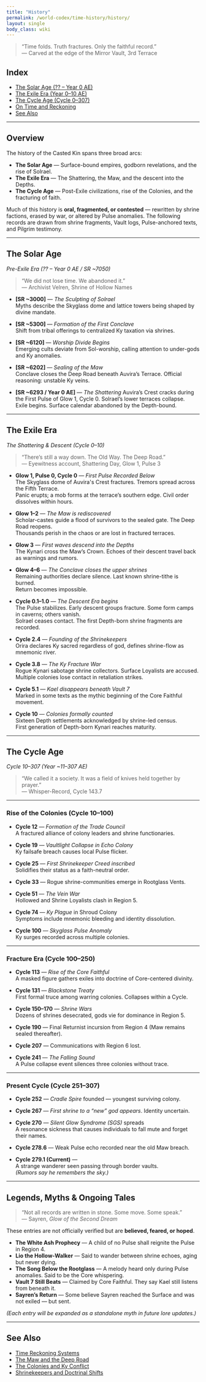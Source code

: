 ```yaml
---
title: "History"
permalink: /world-codex/time-history/history/
layout: single
body_class: wiki
---
```


> “Time folds. Truth fractures. Only the faithful record.”  
> — Carved at the edge of the Mirror Vault, 3rd Terrace

## Index

- [The Solar Age (?? – Year 0 AE)](#the-solar-age)
- [The Exile Era (Year 0–10 AE)](#the-exile-era)
- [The Cycle Age (Cycle 0–307)](#the-cycle-age)
- [On Time and Reckoning](/world-codex/timeline-and-history/time-reckoning/)
- [See Also](#see-also)

---

## Overview

The history of the Casted Kin spans three broad arcs:

- **The Solar Age** — Surface-bound empires, godborn revelations, and the rise of Solrael.  
- **The Exile Era** — The Shattering, the Maw, and the descent into the Depths.  
- **The Cycle Age** — Post-Exile civilizations, rise of the Colonies, and the fracturing of faith.

Much of this history is **oral, fragmented, or contested** — rewritten by shrine factions, erased by war, or altered by Pulse anomalies. The following records are drawn from shrine fragments, Vault logs, Pulse-anchored texts, and Pilgrim testimony.

---

## The Solar Age  
_Pre-Exile Era (?? – Year 0 AE / SR ~7050)_

> “We did not lose time. We abandoned it.”  
> — Archivist Velren, Shrine of Hollow Names

- **[SR ~3000]** — *The Sculpting of Solrael*  
  Myths describe the Skyglass dome and lattice towers being shaped by divine mandate.

- **[SR ~5300]** — *Formation of the First Conclave*  
  Shift from tribal offerings to centralized Ky taxation via shrines.

- **[SR ~6120]** — *Worship Divide Begins*  
  Emerging cults deviate from Sol-worship, calling attention to under-gods and Ky anomalies.

- **[SR ~6202]** — *Sealing of the Maw*  
  Conclave closes the Deep Road beneath Auvira’s Terrace. Official reasoning: unstable Ky veins.

- **[SR ~6293 / Year 0 AE]** — *The Shattering*
  Auvira’s Crest cracks during the First Pulse of Glow 1, Cycle 0. Solrael’s lower terraces collapse.  
  Exile begins. Surface calendar abandoned by the Depth-bound.

---

## The Exile Era  
_The Shattering & Descent (Cycle 0–10)_

> “There’s still a way down. The Old Way. The Deep Road.”  
> — Eyewitness account, Shattering Day, Glow 1, Pulse 3


- **Glow 1, Pulse 0, Cycle 0** — *First Pulse Recorded Below*  
  The Skyglass dome of Auvira's Crest fractures. Tremors spread across the Fifth Terrace.  
  Panic erupts; a mob forms at the terrace’s southern edge. Civil order dissolves within hours.

- **Glow 1–2** — *The Maw is rediscovered*  
  Scholar-castes guide a flood of survivors to the sealed gate. The Deep Road reopens.  
  Thousands perish in the chaos or are lost in fractured terraces.

- **Glow 3** — *First waves descend into the Depths*  
  The Kynari cross the Maw’s Crown. Echoes of their descent travel back as warnings and rumors.

- **Glow 4–6** — *The Conclave closes the upper shrines*  
  Remaining authorities declare silence. Last known shrine-tithe is burned.  
  Return becomes impossible.  

- **Cycle 0.1–1.0** — *The Descent Era begins*  
  The Pulse stabilizes. Early descent groups fracture. Some form camps in caverns; others vanish.  
  Solrael ceases contact. The first Depth-born shrine fragments are recorded.

- **Cycle 2.4** — *Founding of the Shrinekeepers*  
  Orira declares Ky sacred regardless of god, defines shrine-flow as mnemonic river.

- **Cycle 3.8** — *The Ky Fracture War*  
  Rogue Kynari sabotage shrine collectors. Surface Loyalists are accused.  
  Multiple colonies lose contact in retaliation strikes.

- **Cycle 5.1** — *Kael disappears beneath Vault 7*  
  Marked in some texts as the mythic beginning of the Core Faithful movement.

- **Cycle 10** — *Colonies formally counted*  
  Sixteen Depth settlements acknowledged by shrine-led census.  
  First generation of Depth-born Kynari reaches maturity.

---

## The Cycle Age  
_Cycle 10–307 (Year ~11–307 AE)_

> “We called it a society. It was a field of knives held together by prayer.”  
> — Whisper-Record, Cycle 143.7

---

### Rise of the Colonies (Cycle 10–100)

- **Cycle 12** — *Formation of the Trade Council*  
  A fractured alliance of colony leaders and shrine functionaries.

- **Cycle 19** — *Vaultlight Collapse in Echo Colony*  
  Ky failsafe breach causes local Pulse flicker.

- **Cycle 25** — *First Shrinekeeper Creed inscribed*  
  Solidifies their status as a faith-neutral order.

- **Cycle 33** — Rogue shrine-communities emerge in Rootglass Vents.

- **Cycle 51** — *The Vein War*  
  Hollowed and Shrine Loyalists clash in Region 5.

- **Cycle 74** — *Ky Plague* in Shroud Colony  
  Symptoms include mnemonic bleeding and identity dissolution.

- **Cycle 100** — *Skyglass Pulse Anomaly*  
  Ky surges recorded across multiple colonies.

---

### Fracture Era (Cycle 100–250)

- **Cycle 113** — *Rise of the Core Faithful*  
  A masked figure gathers exiles into doctrine of Core-centered divinity.

- **Cycle 131** — *Blackstone Treaty*  
  First formal truce among warring colonies. Collapses within a Cycle.

- **Cycle 150–170** — *Shrine Wars*  
  Dozens of shrines desecrated, gods vie for dominance in Region 5.

- **Cycle 190** — Final Returnist incursion from Region 4 (Maw remains sealed thereafter).

- **Cycle 207** — Communications with Region 6 lost.

- **Cycle 241** — *The Falling Sound*  
  A Pulse collapse event silences three colonies without trace.

---

### Present Cycle (Cycle 251–307)

- **Cycle 252** — *Cradle Spire* founded — youngest surviving colony.

- **Cycle 267** — *First shrine to a “new” god appears*. Identity uncertain.

- **Cycle 270** — *Silent Glow Syndrome (SGS)* spreads  
  A resonance sickness that causes individuals to fall mute and forget their names.

- **Cycle 278.6** — Weak Pulse echo recorded near the old Maw breach.

- **Cycle 279.1 (Current)** —  
  A strange wanderer seen passing through border vaults.  
  *(Rumors say he remembers the sky.)*

---

## Legends, Myths & Ongoing Tales

> “Not all records are written in stone. Some move. Some speak.”  
> — Sayren, *Glow of the Second Dream*

These entries are not officially verified but are **believed, feared, or hoped**.

- **The White Ash Prophecy** — A child of no Pulse shall reignite the Pulse in Region 4.
- **Lio the Hollow-Walker** — Said to wander between shrine echoes, aging but never dying.
- **The Song Below the Rootglass** — A melody heard only during Pulse anomalies. Said to be the Core whispering.
- **Vault 7 Still Beats** — Claimed by Core Faithful. They say Kael still listens from beneath it.
- **Sayren’s Return** — Some believe Sayren reached the Surface and was not exiled — but sent.

*(Each entry will be expanded as a standalone myth in future lore updates.)*

---

## See Also

- [Time Reckoning Systems](/world-codex/timeline-and-history/time-reckoning/)
- [The Maw and the Deep Road](/world-codex/geography-lost-realms/the-maw/)
- [The Colonies and Ky Conflict](/world-codex/colonies-regions/region-5-the-colonies/)
- [Shrinekeepers and Doctrinal Shifts](/world-codex/factions-faiths/shrinekeepers/)

